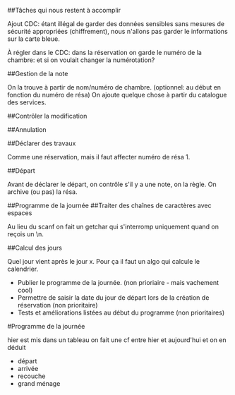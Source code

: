 ##Tâches qui nous restent à accomplir

Ajout CDC: étant illégal de garder des données sensibles sans mesures de sécurité appropriées (chiffrement), nous n'allons pas garder le informations sur la carte bleue.

À régler dans le CDC: dans la réservation on garde le numéro de la chambre: et si on voulait changer la numérotation?

##Gestion de la note


On la trouve à partir de nom/numéro de chambre. (optionnel: au début en fonction du numéro de résa)
On ajoute quelque chose à partir du catalogue des services.

##Contrôler la modification

##Annulation

##Déclarer des travaux

Comme une réservation, mais il faut affecter numéro de résa 1.


##Départ

Avant de déclarer le départ, on contrôle s'il y a une note, on la règle.
On archive (ou pas) la résa.

##Programme de la journée 
##Traiter des chaînes de caractères avec espaces

Au lieu du scanf on fait un getchar qui s'interromp uniquement quand on reçois un \n.

##Calcul des jours

Quel jour vient après le jour x. Pour ça il faut un algo qui calcule le calendrier.

* Publier le programme de la journée. (non prioriaire - mais vachement cool)
* Permettre de saisir la date du jour de départ lors de la création de réservation (non prioritaire)
* Tests et améliorations listées au début du programme (non prioritaires)

#Programme de la journée

hier est mis dans un tableau
on fait une cf entre hier et aujourd'hui et on en déduit

* départ
* arrivée
* recouche
* grand ménage
